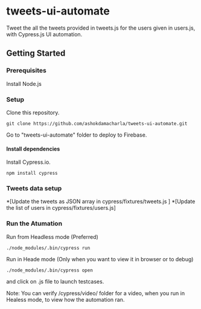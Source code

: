 # tweets-ui-automate
Tweet the all the tweets provided in tweets.js for the users given in users.js, with Cypress.js UI automation.

## Getting Started

### Prerequisites
Install Node.js

### Setup
Clone this repository.
```
git clone https://github.com/ashokdamacharla/tweets-ui-automate.git
```
Go to "tweets-ui-automate" folder to deploy to Firebase.

#### Install dependencies
Install Cypress.io.
```
npm install cypress
```
### Tweets data setup
*[Update the tweets as JSON array in cypress/fixtures/tweets.js ]
*[Update the list of users in cypress/fixtures/users.js]

### Run the Atumation
Run from Headless mode (Preferred)
```
./node_modules/.bin/cypress run
```

Run in Heade mode (Only when you want to view it in browser or to debug)
```
./node_modules/.bin/cypress open
```
and click on .js file to launch testcases.

Note: You can verify /cypress/video/ folder for a video, when you run in Healess mode, to view how the automation ran. 
